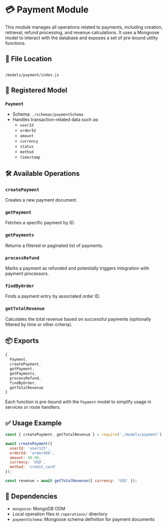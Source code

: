 # 💳 Payment Module

This module manages all operations related to payments, including creation, retrieval, refund processing, and revenue calculations. It uses a Mongoose model to interact with the database and exposes a set of pre-bound utility functions.


## 📂 File Location

```

/models/payment/index.js

````


## 🧱 Registered Model

### `Payment`
- Schema: `./schemas/paymentSchema`
- Handles transaction-related data such as:
  - `userId`
  - `orderId`
  - `amount`
  - `currency`
  - `status`
  - `method`
  - `timestamp`


## 🛠️ Available Operations

### `createPayment`
Creates a new payment document.

### `getPayment`
Fetches a specific payment by ID.

### `getPayments`
Returns a filtered or paginated list of payments.

### `processRefund`
Marks a payment as refunded and potentially triggers integration with payment processors.

### `findByOrder`
Finds a payment entry by associated order ID.

### `getTotalRevenue`
Calculates the total revenue based on successful payments (optionally filtered by time or other criteria).


## 📦 Exports

```js
{
  Payment,
  createPayment,
  getPayment,
  getPayments,
  processRefund,
  findByOrder,
  getTotalRevenue
}
````

Each function is pre-bound with the `Payment` model to simplify usage in services or route handlers.


## ✅ Usage Example

```js
const { createPayment, getTotalRevenue } = require('./models/payment');

await createPayment({
  userId: 'user123',
  orderId: 'order456',
  amount: 49.99,
  currency: 'USD',
  method: 'credit_card'
});

const revenue = await getTotalRevenue({ currency: 'USD' });
```


## 🧩 Dependencies

* `mongoose`: MongoDB ODM
* Local operation files in `/operations/` directory
* `paymentSchema`: Mongoose schema definition for payment documents